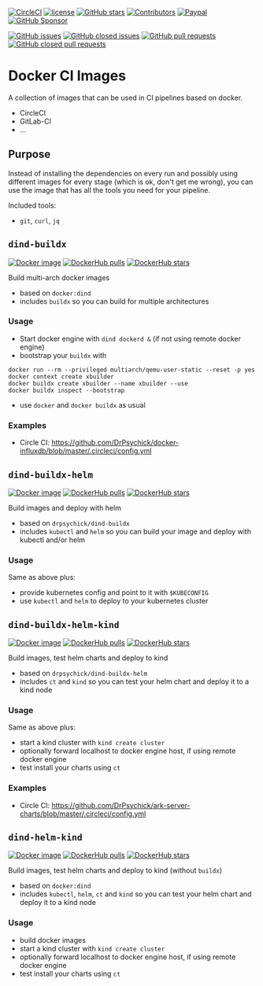 [![CircleCI](https://img.shields.io/circleci/build/github/DrPsychick/docker-ci-images)](https://app.circleci.com/pipelines/github/DrPsychick/docker-ci-images)
[![license](https://img.shields.io/github/license/drpsychick/docker-ci-images.svg)](https://github.com/drpsychick/docker-ci-images/blob/master/LICENSE)
[![GitHub stars](https://img.shields.io/github/stars/drpsychick/docker-ci-images.svg)](https://github.com/drpsychick/docker-ci-images)
[![Contributors](https://img.shields.io/github/contributors/drpsychick/docker-ci-images.svg)](https://github.com/drpsychick/docker-ci-images/graphs/contributors)
[![Paypal](https://img.shields.io/badge/donate-paypal-00457c.svg?logo=paypal)](https://www.paypal.com/cgi-bin/webscr?cmd=_s-xclick&hosted_button_id=FTXDN7LCDWUEA&source=url)
[![GitHub Sponsor](https://img.shields.io/badge/github-sponsor-blue?logo=github)](https://github.com/sponsors/DrPsychick)

[![GitHub issues](https://img.shields.io/github/issues/drpsychick/docker-ci-images.svg)](https://github.com/drpsychick/docker-ci-images/issues)
[![GitHub closed issues](https://img.shields.io/github/issues-closed/drpsychick/docker-ci-images.svg)](https://github.com/drpsychick/docker-ci-images/issues?q=is%3Aissue+is%3Aclosed)
[![GitHub pull requests](https://img.shields.io/github/issues-pr/drpsychick/docker-ci-images.svg)](https://github.com/drpsychick/docker-ci-images/pulls)
[![GitHub closed pull requests](https://img.shields.io/github/issues-pr-closed/drpsychick/docker-ci-images.svg)](https://github.com/drpsychick/docker-ci-images/pulls?q=is%3Apr+is%3Aclosed)

# Docker CI Images
A collection of images that can be used in CI pipelines based on docker.

* CircleCI
* GitLab-CI
* ...

## Purpose
Instead of installing the dependencies on every run and possibly using 
different images for every stage (which is ok, don't get me wrong), 
you can use the image that has all the tools you need for your pipeline.

Included tools:
* `git`, `curl`, `jq`

## `dind-buildx`
[![Docker image](https://img.shields.io/docker/image-size/drpsychick/dind-buildx?sort=date)](https://hub.docker.com/r/drpsychick/dind-buildx/tags)
[![DockerHub pulls](https://img.shields.io/docker/pulls/drpsychick/dind-buildx.svg)](https://hub.docker.com/r/drpsychick/dind-buildx/)
[![DockerHub stars](https://img.shields.io/docker/stars/drpsychick/dind-buildx.svg)](https://hub.docker.com/r/drpsychick/dind-buildx/)

Build multi-arch docker images
* based on `docker:dind`
* includes `buildx` so you can build for multiple architectures

### Usage
* Start docker engine with `dind dockerd &` (if not using remote docker engine)
* bootstrap your `buildx` with
```shell
docker run --rm --privileged multiarch/qemu-user-static --reset -p yes
docker context create xbuilder
docker buildx create xbuilder --name xbuilder --use
docker buildx inspect --bootstrap
```
* use `docker` and `docker buildx` as usual

### Examples
* Circle CI: https://github.com/DrPsychick/docker-influxdb/blob/master/.circleci/config.yml
  
## `dind-buildx-helm`
[![Docker image](https://img.shields.io/docker/image-size/drpsychick/dind-buildx-helm?sort=date)](https://hub.docker.com/r/drpsychick/dind-buildx-helm/tags)
[![DockerHub pulls](https://img.shields.io/docker/pulls/drpsychick/dind-buildx-helm.svg)](https://hub.docker.com/r/drpsychick/dind-buildx-helm/)
[![DockerHub stars](https://img.shields.io/docker/stars/drpsychick/dind-buildx-helm.svg)](https://hub.docker.com/r/drpsychick/dind-buildx-helm-helm/)

Build images and deploy with helm
* based on `drpsychick/dind-buildx`
* includes `kubectl` and `helm` so you can build your image and deploy with kubectl and/or helm

### Usage
Same as above plus:
* provide kubernetes config and point to it with `$KUBECONFIG`
* use `kubectl` and `helm` to deploy to your kubernetes cluster

## `dind-buildx-helm-kind`
[![Docker image](https://img.shields.io/docker/image-size/drpsychick/dind-buildx-helm-kind?sort=date)](https://hub.docker.com/r/drpsychick/dind-buildx-helm-kind/tags)
[![DockerHub pulls](https://img.shields.io/docker/pulls/drpsychick/dind-buildx-helm-kind.svg)](https://hub.docker.com/r/drpsychick/dind-buildx-helm-kind/)
[![DockerHub stars](https://img.shields.io/docker/stars/drpsychick/dind-buildx-helm-kind.svg)](https://hub.docker.com/r/drpsychick/dind-buildx-helm-kind/)

Build images, test helm charts and deploy to kind
* based on `drpsychick/dind-buildx-helm`
* includes `ct` and `kind` so you can test your helm chart and deploy it to a kind node

### Usage
Same as above plus:
* start a kind cluster with `kind create cluster`
* optionally forward localhost to docker engine host, if using remote docker engine
* test install your charts using `ct`

### Examples
* Circle CI: https://github.com/DrPsychick/ark-server-charts/blob/master/.circleci/config.yml

## `dind-helm-kind`
[![Docker image](https://img.shields.io/docker/image-size/drpsychick/dind-helm-kind?sort=date)](https://hub.docker.com/r/drpsychick/dind-helm-kind/tags)
[![DockerHub pulls](https://img.shields.io/docker/pulls/drpsychick/dind-helm-kind.svg)](https://hub.docker.com/r/drpsychick/dind-helm-kind/)
[![DockerHub stars](https://img.shields.io/docker/stars/drpsychick/dind-helm-kind.svg)](https://hub.docker.com/r/drpsychick/dind-helm-kind/)

Build images, test helm charts and deploy to kind (without `buildx`)
* based on `docker:dind`
* includes `kubectl`, `helm`, `ct` and `kind` so you can test your helm chart and deploy it to a kind node

### Usage
* build docker images
* start a kind cluster with `kind create cluster`
* optionally forward localhost to docker engine host, if using remote docker engine
* test install your charts using `ct`
